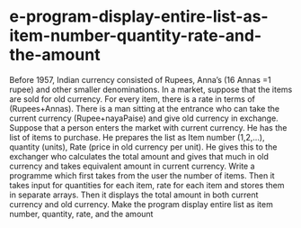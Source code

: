 # e-program-display-entire-list-as-item-number-quantity-rate-and-the-amount
Before 1957, Indian currency consisted of Rupees, Anna’s (16 Annas =1 rupee) and other smaller denominations. In a market, suppose that the items are sold for old currency. For every item, there is a rate in terms of (Rupees+Annas). There is a man sitting at the entrance who can take the current currency (Rupee+nayaPaise) and give old currency in exchange. Suppose that a person enters the market with current currency. He has the list of items to purchase. He prepares the list as Item number (1,2,...), quantity (units), Rate (price in old currency per unit). He gives this to the exchanger who calculates the total amount and gives that much in old currency and takes equivalent amount in current currency. Write a programme which first takes from the user the number of items. Then it takes input for quantities for each item, rate for each item and stores them in separate arrays. Then it displays the total amount in both current currency and old currency. Make the program display entire list as item number, quantity, rate, and the amount
